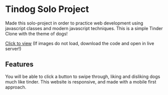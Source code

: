 # Tindog Solo Project

Made this solo-project in order to practice web development using javascript classes and modern javascript techniques. This is a simple Tinder Clone with the theme of dogs!

[Click to view](https://majestic-pegasus-3d4fdd.netlify.app/)
(If images do not load, download the code and open in live server!)

## Features
You will be able to click a button to swipe through, liking and disliking dogs much like tinder.
This website is responsive, and made with a mobile first approach.
